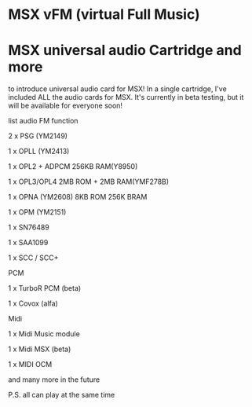 
# MSX vFM (virtual Full Music)

# MSX universal audio Cartridge and more


to introduce universal audio card for MSX! In a single cartridge, I've included ALL the audio cards for MSX. It's currently in beta testing, but it will be available for everyone soon!


list audio FM function


2 x PSG	(YM2149)

1 x OPLL (YM2413)

1 x OPL2 + ADPCM 256KB RAM(Y8950)

1 x OPL3/OPL4 2MB ROM + 2MB RAM(YMF278B)

1 x OPNA (YM2608) 8KB ROM 256K BRAM

1 x OPM	(YM2151)

1 x SN76489

1 x SAA1099

1 x SCC / SCC+


PCM


1 x TurboR PCM (beta)

1 x Covox      (alfa)


Midi


1 x Midi Music module

1 x Midi MSX  (beta)

1 x MIDI OCM



and many more in the future


P.S. all can play at the same time



 

